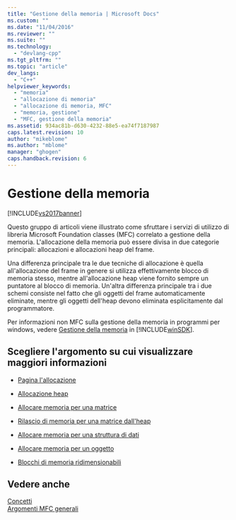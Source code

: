 ```yaml
---
title: "Gestione della memoria | Microsoft Docs"
ms.custom: ""
ms.date: "11/04/2016"
ms.reviewer: ""
ms.suite: ""
ms.technology: 
  - "devlang-cpp"
ms.tgt_pltfrm: ""
ms.topic: "article"
dev_langs: 
  - "C++"
helpviewer_keywords: 
  - "memoria"
  - "allocazione di memoria"
  - "allocazione di memoria, MFC"
  - "memoria, gestione"
  - "MFC, gestione della memoria"
ms.assetid: 934ac81b-d630-4232-88e5-ea74f7187987
caps.latest.revision: 10
author: "mikeblome"
ms.author: "mblome"
manager: "ghogen"
caps.handback.revision: 6
---
```

# Gestione della memoria
[!INCLUDE[vs2017banner](../assembler/inline/includes/vs2017banner.md)]

Questo gruppo di articoli viene illustrato come sfruttare i servizi di utilizzo di libreria Microsoft Foundation classes \(MFC\) correlato a gestione della memoria.  L'allocazione della memoria può essere divisa in due categorie principali: allocazioni e allocazioni heap del frame.  
  
 Una differenza principale tra le due tecniche di allocazione è quella all'allocazione del frame in genere si utilizza effettivamente blocco di memoria stesso, mentre all'allocazione heap viene fornito sempre un puntatore al blocco di memoria.  Un'altra differenza principale tra i due schemi consiste nel fatto che gli oggetti del frame automaticamente eliminate, mentre gli oggetti dell'heap devono eliminata esplicitamente dal programmatore.  
  
 Per informazioni non MFC sulla gestione della memoria in programmi per windows, vedere [Gestione della memoria](http://msdn.microsoft.com/library/windows/desktop/aa366779) in [!INCLUDE[winSDK](../atl/includes/winsdk_md.md)].  
  
## Scegliere l'argomento su cui visualizzare maggiori informazioni  
  
-   [Pagina l'allocazione](../mfc/memory-management-frame-allocation.md)  
  
-   [Allocazione heap](../mfc/memory-management-heap-allocation.md)  
  
-   [Allocare memoria per una matrice](../mfc/memory-management-examples.md)  
  
-   [Rilascio di memoria per una matrice dall'heap](../mfc/memory-management-examples.md)  
  
-   [Allocare memoria per una struttura di dati](../mfc/memory-management-examples.md)  
  
-   [Allocare memoria per un oggetto](../mfc/memory-management-examples.md)  
  
-   [Blocchi di memoria ridimensionabili](../mfc/memory-management-resizable-memory-blocks.md)  
  
## Vedere anche  
 [Concetti](../mfc/mfc-concepts.md)   
 [Argomenti MFC generali](../mfc/general-mfc-topics.md)